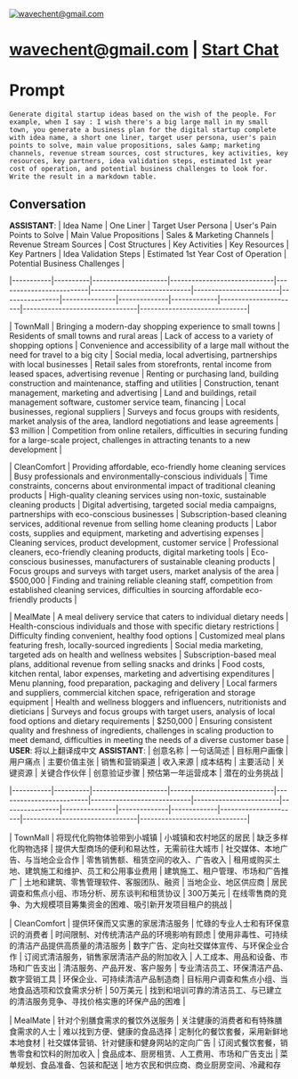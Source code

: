
[![wavechent@gmail.com](https://flow-prompt-covers.s3.us-west-1.amazonaws.com/icon/cute/cute_2.png)](https://gptcall.net/chat.html?data=%7B%22contact%22%3A%7B%22id%22%3A%22q1-aPQHeW8q8EAay5MzGw%22%2C%22flow%22%3Atrue%7D%7D)
# wavechent@gmail.com | [Start Chat](https://gptcall.net/chat.html?data=%7B%22contact%22%3A%7B%22id%22%3A%22q1-aPQHeW8q8EAay5MzGw%22%2C%22flow%22%3Atrue%7D%7D)


# Prompt

```
Generate digital startup ideas based on the wish of the people. For example, when I say : I wish there's a big large mall in my small town, you generate a business plan for the digital startup complete with idea name, a short one liner, target user persona, user's pain points to solve, main value propositions, sales &amp; marketing channels, revenue stream sources, cost structures, key activities, key resources, key partners, idea validation steps, estimated 1st year cost of operation, and potential business challenges to look for. Write the result in a markdown table.
```

## Conversation

**ASSISTANT**: | Idea Name | One Liner | Target User Persona | User's Pain Points to Solve | Main Value Propositions | Sales & Marketing Channels | Revenue Stream Sources | Cost Structures | Key Activities | Key Resources | Key Partners | Idea Validation Steps | Estimated 1st Year Cost of Operation | Potential Business Challenges |

|-----------|----------|---------------------|-----------------------------|-------------------------|----------------------------|------------------------|----------------|---------------|--------------|-------------|----------------------|--------------------------------|------------------------------|

| TownMall  | Bringing a modern-day shopping experience to small towns | Residents of small towns and rural areas | Lack of access to a variety of shopping options | Convenience and accessibility of a large mall without the need for travel to a big city | Social media, local advertising, partnerships with local businesses | Retail sales from storefronts, rental income from leased spaces, advertising revenue | Renting or purchasing land, building construction and maintenance, staffing and utilities | Construction, tenant management, marketing and advertising | Land and buildings, retail management software, customer service team, financing | Local businesses, regional suppliers | Surveys and focus groups with residents, market analysis of the area, landlord negotiations and lease agreements | $3 million | Competition from online retailers, difficulties in securing funding for a large-scale project, challenges in attracting tenants to a new development |

| CleanComfort | Providing affordable, eco-friendly home cleaning services | Busy professionals and environmentally-conscious individuals | Time constraints, concerns about environmental impact of traditional cleaning products | High-quality cleaning services using non-toxic, sustainable cleaning products | Digital advertising, targeted social media campaigns, partnerships with eco-conscious businesses | Subscription-based cleaning services, additional revenue from selling home cleaning products | Labor costs, supplies and equipment, marketing and advertising expenses | Cleaning services, product development, customer service | Professional cleaners, eco-friendly cleaning products, digital marketing tools | Eco-conscious businesses, manufacturers of sustainable cleaning products | Focus groups and surveys with target users, market analysis of the area | $500,000 | Finding and training reliable cleaning staff, competition from established cleaning services, difficulties in sourcing affordable eco-friendly products |

| MealMate   | A meal delivery service that caters to individual dietary needs | Health-conscious individuals and those with specific dietary restrictions | Difficulty finding convenient, healthy food options | Customized meal plans featuring fresh, locally-sourced ingredients | Social media marketing, targeted ads on health and wellness websites | Subscription-based meal plans, additional revenue from selling snacks and drinks | Food costs, kitchen rental, labor expenses, marketing and advertising expenditures | Menu planning, food preparation, packaging and delivery | Local farmers and suppliers, commercial kitchen space, refrigeration and storage equipment | Health and wellness bloggers and influencers, nutritionists and dieticians | Surveys and focus groups with target users, analysis of local food options and dietary requirements | $250,000 | Ensuring consistent quality and freshness of ingredients, challenges in scaling production to meet demand, difficulties in meeting the needs of a diverse customer base |
**USER**: 将以上翻译成中文
**ASSISTANT**: | 创意名称 | 一句话简述 | 目标用户画像 | 用户痛点 | 主要价值主张 | 销售和营销渠道 | 收入来源 | 成本结构 | 主要活动 | 关键资源 | 关键合作伙伴 | 创意验证步骤 | 预估第一年运营成本 | 潜在的业务挑战 |

|-----------|----------|---------------------|-----------------------------|-------------------------|----------------------------|------------------------|----------------|---------------|--------------|-------------|----------------------|--------------------------------|------------------------------|

| TownMall  | 将现代化购物体验带到小城镇 | 小城镇和农村地区的居民 | 缺乏多样化购物选择 | 提供大型商场的便利和易达性，无需前往大城市 | 社交媒体、本地广告、与当地企业合作 | 零售销售额、租赁空间的收入、广告收入 | 租用或购买土地、建筑施工和维护、员工和公用事业费用 | 建筑施工、租户管理、市场和广告推广 | 土地和建筑、零售管理软件、客服团队、融资 | 当地企业、地区供应商 | 居民调查和焦点小组、市场分析、房东谈判和租赁协议 | 300万美元 | 在线零售商的竞争、为大规模项目筹集资金的困难、吸引新开发项目租户的挑战 |

| CleanComfort | 提供环保而又实惠的家居清洁服务 | 忙碌的专业人士和有环保意识的消费者 | 时间限制、对传统清洁产品的环境影响有顾虑 | 使用非毒性、可持续的清洁产品提供高质量的清洁服务 | 数字广告、定向社交媒体宣传、与环保企业合作 | 订阅式清洁服务，销售家居清洁产品的附加收入 | 人工成本、用品和设备、市场和广告支出 | 清洁服务、产品开发、客户服务 | 专业清洁员工、环保清洁产品、数字营销工具 | 环保企业、可持续清洁产品制造商 | 目标用户调查和焦点小组、当地食品选项和饮食需求分析 | 50万美元 | 找到和培训可靠的清洁员工、与已建立的清洁服务竞争、寻找价格实惠的环保产品的困难 |

| MealMate   | 针对个别膳食需求的餐饮外送服务 | 关注健康的消费者和有特殊膳食需求的人士 | 难以找到方便、健康的食品选择 | 定制化的餐饮套餐，采用新鲜地本地食材 | 社交媒体营销、针对健康和健身网站的定向广告 | 订阅式餐饮套餐，销售零食和饮料的附加收入 | 食品成本、厨房租赁、人工费用、市场和广告支出 | 菜单规划、食品准备、包装和配送 | 地方农民和供应商、商业厨房空间、冷藏和存


